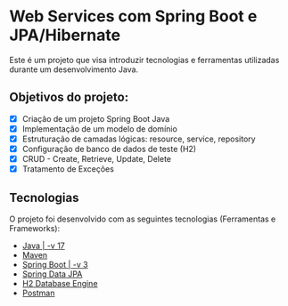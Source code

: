# Web Services com Spring Boot e JPA/Hibernate
Este é um projeto que visa introduzir tecnologias e ferramentas utilizadas durante um desenvolvimento Java.

## Objetivos do projeto:
  - [x] Criação de um projeto Spring Boot Java
  - [x] Implementação de um modelo de domínio
  - [x] Estruturação de camadas lógicas: resource, service, repository
  - [x] Configuração de banco de dados de teste (H2)
  - [x] CRUD - Create, Retrieve, Update, Delete
  - [x] Tratamento de Exceções

## Tecnologias
O projeto foi desenvolvido com as seguintes tecnologias (Ferramentas e Frameworks):
  - [Java | -v 17](https://www.oracle.com/br/java/technologies/downloads/#java17)
  - [Maven](https://maven.apache.org/)
  - [Spring Boot | -v 3](https://spring.io/projects/spring-boot)
  - [Spring Data JPA](https://spring.io/projects/spring-data-jpa)
  - [H2 Database Engine](https://www.h2database.com/html/main.html)
  - [Postman](https://www.postman.com/)

          
